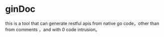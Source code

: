 # ginDoc
this is a tool that can generate restful apis from native go code，other than from comments ，and with 0 code intrusion。
